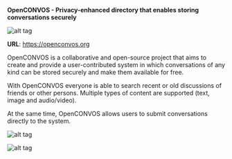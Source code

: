 <B>OpenCONVOS - Privacy-enhanced directory that enables storing conversations securely</b>

![alt tag](https://raw.githubusercontent.com/softdonkey/openconvos/master/main.png)

<b>URL</b>: https://openconvos.org

OpenCONVOS is a collaborative and open-source project that aims to create and provide a user-contributed system in which conversations of any kind can be stored securely and make them available for free.

With OpenCONVOS everyone is able to search recent or old discussions of friends or other persons. Multiple types of content are supported (text, image and audio/video). 

At the same time, OpenCONVOS allows users to submit conversations directly to the system.

![alt tag](https://raw.githubusercontent.com/softdonkey/openconvos/master/assets/conversation.png)

![alt tag](https://raw.githubusercontent.com/softdonkey/openconvos/master/assets/example.png)
